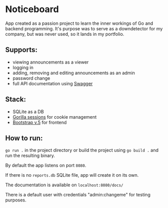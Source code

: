 # Noticeboard
App created as a passion project to learn the inner workings of Go and backend programming.
It's purpose was to serve as a downdetector for my company, but was never used, so it lands in my portfolio.

## Supports:
- viewing announcements as a viewer
- logging in
- adding, removing and editing announcements as an admin
- password change
- full API documentation using [Swagger](https://swagger.io/) 

## Stack:
- SQLite as a DB
- [Gorilla sessions](https://github.com/gorilla/sessions) for cookie management
- [Bootstrap v.5](https://github.com/twbs/bootstrap) for frontend

## How to run:
`go run .` in the project directory or build the project using `go build .` and run the resulting binary. 

By default the app listens on port `8080`.

If there is no `reports.db` SQLite file, app will create it on its own.

The documentation is available on `localhost:8080/docs/`

There is a default user with credentials "admin:changeme" for testing purposes.
